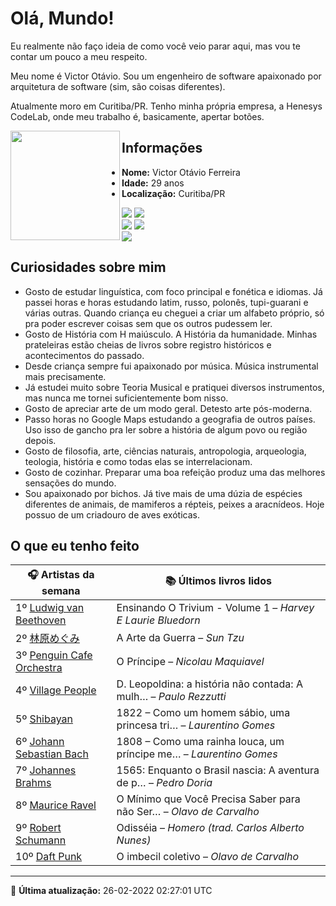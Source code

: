 # Olá, Mundo!

Eu realmente não faço ideia de como você veio parar aqui, mas vou te contar um pouco a meu respeito.

Meu nome é Victor Otávio. Sou um engenheiro de software apaixonado por arquitetura de software (sim, são coisas diferentes).

Atualmente moro em Curitiba/PR. Tenho minha própria empresa, a Henesys CodeLab, onde meu trabalho é, basicamente, apertar botões.

<img align="left" src="https://github.com/vctrtvfrrr/vctrtvfrrr/raw/master/octocat.png" alt="" width="175" />

## Informações

- **Nome:** Victor Otávio Ferreira
- **Idade:** 29 anos
- **Localização:** Curitiba/PR

[![](https://img.shields.io/badge/LinkedIn-victorotavio-blue)](https://www.linkedin.com/in/victorotavio/) [![](https://img.shields.io/badge/Twitter-@vctrtvfrrr-blue)](https://twitter.com/vctrtvfrrr)  
[![](https://img.shields.io/badge/GitHub-vctrtvfrrr-24292e)](https://github.com/vctrtvfrrr) [![](https://img.shields.io/badge/GitLab-vctrtvfrrr-ec5d16)](https://gitlab.com/vctrtvfrrr)  
[![](https://img.shields.io/badge/Email-victor@otavioferreira.com.br-red)](mailto:victor@otavioferreira.com.br)  

## Curiosidades sobre mim

-   Gosto de estudar linguística, com foco principal e fonética e idiomas. Já passei horas e horas estudando latim, russo, polonês, tupi-guarani e várias outras. Quando criança eu cheguei a criar um alfabeto próprio, só pra poder escrever coisas sem que os outros pudessem ler.
-   Gosto de História com H maiúsculo. A História da humanidade. Minhas prateleiras estão cheias de livros sobre registro históricos e acontecimentos do passado.
-   Desde criança sempre fui apaixonado por música. Música instrumental mais precisamente.
-   Já estudei muito sobre Teoria Musical e pratiquei diversos instrumentos, mas nunca me tornei suficientemente bom nisso.
-   Gosto de apreciar arte de um modo geral. Detesto arte pós-moderna.
-   Passo horas no Google Maps estudando a geografia de outros países. Uso isso de gancho pra ler sobre a história de algum povo ou região depois.
-   Gosto de filosofia, arte, ciências naturais, antropologia, arqueologia, teologia, história e como todas elas se interrelacionam.
-   Gosto de cozinhar. Preparar uma boa refeição produz uma das melhores sensações do mundo.
-   Sou apaixonado por bichos. Já tive mais de uma dúzia de espécies diferentes de animais, de mamiferos a répteis, peixes a aracnídeos. Hoje possuo de um criadouro de aves exóticas.


## O que eu tenho feito

|                                  🎧 Artistas da semana                                   |                      📚 Últimos livros lidos                      |
|------------------------------------------------------------------------------------------|-------------------------------------------------------------------|
| 1º [Ludwig van Beethoven](https://www.last.fm/music/Ludwig+van+Beethoven)                | Ensinando O Trivium - Volume 1	–	_Harvey E Laurie Bluedorn_         |
| 2º [林原めぐみ](https://www.last.fm/music/%E6%9E%97%E5%8E%9F%E3%82%81%E3%81%90%E3%81%BF) | A Arte da Guerra	–	_Sun Tzu_                                        |
| 3º [Penguin Cafe Orchestra](https://www.last.fm/music/Penguin+Cafe+Orchestra)            | O Príncipe	–	_Nicolau Maquiavel_                                    |
| 4º [Village People](https://www.last.fm/music/Village+People)                            | D. Leopoldina: a história não contada: A mulh…	–	_Paulo Rezzutti_   |
| 5º [Shibayan](https://www.last.fm/music/Shibayan)                                        | 1822 – Como um homem sábio, uma princesa tri…	–	_Laurentino Gomes_  |
| 6º [Johann Sebastian Bach](https://www.last.fm/music/Johann+Sebastian+Bach)              | 1808 – Como uma rainha louca, um príncipe me…	–	_Laurentino Gomes_  |
| 7º [Johannes Brahms](https://www.last.fm/music/Johannes+Brahms)                          | 1565: Enquanto o Brasil nascia: A aventura de p…	–	_Pedro Doria_    |
| 8º [Maurice Ravel](https://www.last.fm/music/Maurice+Ravel)                              | O Mínimo que Você Precisa Saber para não Ser…	–	_Olavo de Carvalho_ |
| 9º [Robert Schumann](https://www.last.fm/music/Robert+Schumann)                          | Odisséia	–	_Homero (trad. Carlos Alberto Nunes)_                    |
| 10º [Daft Punk](https://www.last.fm/music/Daft+Punk)                                     | O imbecil coletivo	–	_Olavo de Carvalho_                            |


---

🚀 **Última atualização:** 26-02-2022 02:27:01 UTC